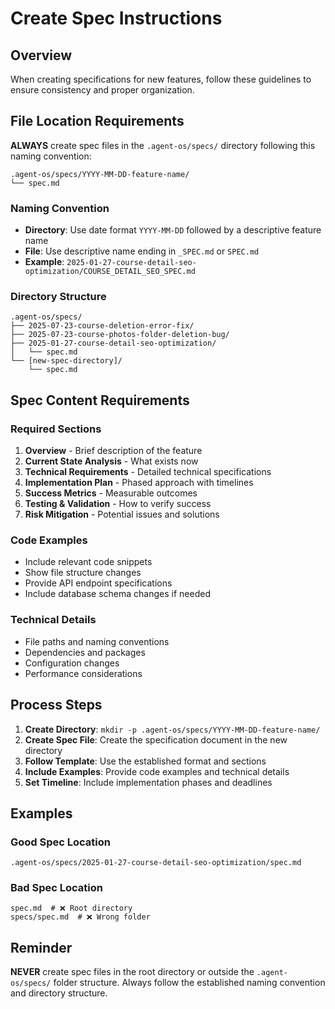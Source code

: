 # Create Spec Instructions

## Overview
When creating specifications for new features, follow these guidelines to ensure consistency and proper organization.

## File Location Requirements

**ALWAYS** create spec files in the `.agent-os/specs/` directory following this naming convention:

```
.agent-os/specs/YYYY-MM-DD-feature-name/
└── spec.md
```

### Naming Convention
- **Directory**: Use date format `YYYY-MM-DD` followed by a descriptive feature name
- **File**: Use descriptive name ending in `_SPEC.md` or `SPEC.md`
- **Example**: `2025-01-27-course-detail-seo-optimization/COURSE_DETAIL_SEO_SPEC.md`

### Directory Structure
```
.agent-os/specs/
├── 2025-07-23-course-deletion-error-fix/
├── 2025-07-23-course-photos-folder-deletion-bug/
├── 2025-01-27-course-detail-seo-optimization/
│   └── spec.md
└── [new-spec-directory]/
    └── spec.md
```

## Spec Content Requirements

### Required Sections
1. **Overview** - Brief description of the feature
2. **Current State Analysis** - What exists now
3. **Technical Requirements** - Detailed technical specifications
4. **Implementation Plan** - Phased approach with timelines
5. **Success Metrics** - Measurable outcomes
6. **Testing & Validation** - How to verify success
7. **Risk Mitigation** - Potential issues and solutions

### Code Examples
- Include relevant code snippets
- Show file structure changes
- Provide API endpoint specifications
- Include database schema changes if needed

### Technical Details
- File paths and naming conventions
- Dependencies and packages
- Configuration changes
- Performance considerations

## Process Steps

1. **Create Directory**: `mkdir -p .agent-os/specs/YYYY-MM-DD-feature-name/`
2. **Create Spec File**: Create the specification document in the new directory
3. **Follow Template**: Use the established format and sections
4. **Include Examples**: Provide code examples and technical details
5. **Set Timeline**: Include implementation phases and deadlines

## Examples

### Good Spec Location
```
.agent-os/specs/2025-01-27-course-detail-seo-optimization/spec.md
```

### Bad Spec Location
```
spec.md  # ❌ Root directory
specs/spec.md  # ❌ Wrong folder
```

## Reminder
**NEVER** create spec files in the root directory or outside the `.agent-os/specs/` folder structure. Always follow the established naming convention and directory structure. 